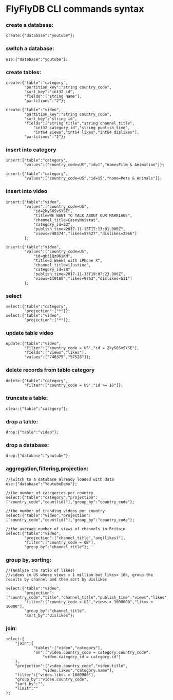 # FlyFlyDB CLI commands syntax
### create a database:
```Fly
create:{"database":"youtube"};
```
### switch a database:
```Fly
use:{"database":"youtube"};
```
### create tables:
    create:{"table":"category",
            "partition_key":"string country_code",
            "sort_key":"int32 id",
            "fields":["string name"],
            "partitions":"2"};
    
    create:{"table":"video",
            "partition_key":"string country_code",
            "sort_key":"string id",
            "fields":["string title","string channel_title",
                "int32 category_id","string publish_time",
                "int64 views","int64 likes","int64 dislikes"],
            "partitions":"2"};
### insert into category
    insert:{"table":"category",
            "values":["country_code=US","id=1","name=Film & Animation"]};
    
    insert:{"table":"category",
            "values":["country_code=US","id=15","name=Pets & Animals"]};
### insert into video
    insert:{"table":"video",
            "values":["country_code=US",
                "id=2kyS6SvSYSE",
                "title=WE WANT TO TALK ABOUT OUR MARRIAGE",
                "channel_title=CaseyNeistat",
                "category_id=22",
                "publish_time=2017-11-13T17:13:01.000Z",
                "views=748374","likes=57527","dislikes=2966"]
            };
    
    insert:{"table":"video",
            "values":["country_code=US",
                "id=gHZ1Qz0KiKM",
                "title=2 Weeks with iPhone X",
                "channel_title=iJustine",
                "category_id=28",
                "publish_time=2017-11-13T19:07:23.000Z",
                "views=119180","likes=9763","dislikes=511"]
            };
### select
    select:{"table":"category",
            "projection":["*"]};
    select:{"table":"video",
            "projection":["*"]};
### update table video
    update:{"table":"video",
            "filter":["country_code = US","id = 2kyS6SvSYSE"],
            "fields":["views","likes"],
            "values":["748375","57528"]};
### delete records from table category
    delete:{"table":"category",
            "filter":["country_code = US","id >= 10"]};
### truncate a table:
    clear:{"table":"category"};
### drop a table:
    drop:{"table":"video"};
### drop a database:
    drop:{"database":"youtube"};

### aggregation,filtering,projection:
    //switch to a database already loaded with data
    use:{"database":"YoutubeDemo"};
    
    //the number of categories per country
    select:{"table":"category","projection":["country_code","count(id)"],"group_by":"country_code"};
    
    //the number of trending videos per country
    select:{"table":"video","projection":["country_code","count(id)"],"group_by":"country_code"};
    
    //the average number of views of channels in Britain
    select:{"table":"video",
            "projection":["channel_title","avg(likes)"],
            "filter":["country_code = GB"],
            "group_by":"channel_title"};
### group by, sorting:
    //(Analyze the ratio of likes)
    //videos in US whose views > 1 million but likes< 10k, group the results by channel and then sort by dislikes
    
    select:{"table":"video",
            "projection":["country_code","title","channel_title","publish_time","views","likes","dislikes"],
            "filter":["country_code = US","views > 1000000","likes < 10000"],
            "group_by":"channel_title",
            "sort_by":"dislikes"};
### join:
    select:{
        "join":{
        		"tables":["video","category"],
        		"on":["video.country_code = category.country_code",
        			"video.category_id = category.id"]
        },
        "projection":["video.country_code","video.title",
        			"video.likes","category.name"],
        "filter":["video.likes > 1000000"],
        "group_by":"video.country_code",
        "sort_by":"",
        "limit":""
    };

